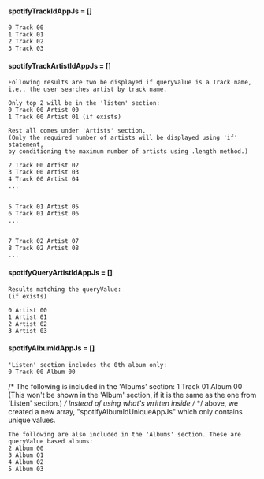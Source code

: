 #### spotifyTrackIdAppJs = []

	0 Track 00
	1 Track 01
	2 Track 02
	3 Track 03
	
#### spotifyTrackArtistIdAppJs = []

	Following results are two be displayed if queryValue is a Track name, i.e., the user searches artist by track name. 
	
	Only top 2 will be in the 'listen' section:
	0 Track 00 Artist 00
	1 Track 00 Artist 01 (if exists)
	
	Rest all comes under 'Artists' section.
	(Only the required number of artists will be displayed using 'if' statement,
	by conditioning the maximum number of artists using .length method.)
	
	2 Track 00 Artist 02
	3 Track 00 Artist 03
	4 Track 00 Artist 04
	...
	
	
	5 Track 01 Artist 05
	6 Track 01 Artist 06
	...
	
	
	7 Track 02 Artist 07
	8 Track 02 Artist 08
	...
	
	
#### spotifyQueryArtistIdAppJs = []

	Results matching the queryValue:
	(if exists)
	
	0 Artist 00
	1 Artist 01
	2 Artist 02
	3 Artist 03
	
#### spotifyAlbumIdAppJs = []

	'Listen' section includes the 0th album only:
	0 Track 00 Album 00

/*
	The following is included in the 'Albums' section:
	1 Track 01 Album 00 (This won't be shown in the 'Album' section, if it is the same as the one from 'Listen' section.)
*/
Instead of using what's written inside /* */ above, we created a new array, "spotifyAlbumIdUniqueAppJs" which only contains unique values.

	The following are also included in the 'Albums' section. These are queryValue based albums:
	2 Album 00
	3 Album 01
	4 Album 02
	5 Album 03
	
	
	

	

	
	
	
